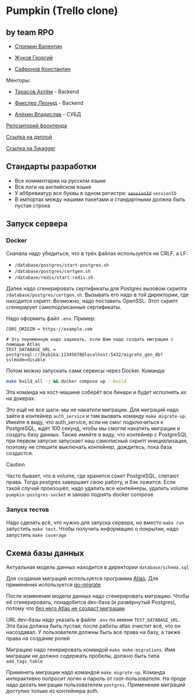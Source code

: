 # Pumpkin (Trello clone)

## by team RPO

- [Стремин Валентин](https://github.com/supchaser)

- [Жуков Георгий](https://github.com/dedxyk594)

- [Сафронов Константин](https://github.com/kosafronov)

Менторы:

- [Тарасов Артём](https://github.com/tarasovxx) - Backend

- [Фикслер Леонид](https://github.com/reddiridabl666) - Backend

- [Алёхин Владислав](https://github.com/3kybika) - СУБД

[Репозиторий фронтенда](https://github.com/frontend-park-mail-ru/2024_2_RPO)

[Ссылка на деплой](https://kanban-pumpkin.ru)

[Ссылка на Swagger](https://dedxyk594.github.io/swagger_ui_RPO/index.html)

## Стандарты разработки

- Все комментарии на русском языке
- Все логи на английском языке
- У аббревиатур все буквы в одном регистре: ~~`sessionId`~~ `sessionID`
- В импортах между нашими пакетами и стандартными должна быть пустая строка

## Запуск сервера

### Docker

Сначала надо убедиться, что в трёх файлах используется не CRLF, а LF:

* `/database/postgres/start-postgres.sh`
* `/database/postgres/certgen.sh`
* `/database/redis/start-redis.sh`

Далее надо сгенерировать сертификаты для Postgres вызовом скрипта `/database/postgres/certgen.sh`. Вызывать его надо в той директории, где находится скрипт. Возможно, надо поставить OpenSSL. Этот скрипт сгенерирует самоподписанные сертификаты.

Надо оформить файл `.env`. Пример:

```
CORS_ORIGIN = https://example.com

# Эту переменную надо задавать, если Вам надо создать миграции с помощью Atlas
TEST_DATABASE_URL = postgresql://3kybika:12345678@localhost:5432/migrate_gen_db?sslmode=disable
```

Потом можно запускать сами сервисы через Docker. Команда:

```sh
make build_all -j && docker compose up --build
```

Эта команда на хост-машине соберёт все бинари и будет исполнять их на докерах.

Это ещё не все шаги: мы не накатили миграции. Для миграций надо зайти в контейнер `auth_service` и там вызвать команду `make migrate-up`.
Имейте в виду, что auth_service, если не смог подключиться к PostgreSQL, ждёт 100 секунд, чтобы мы смогли накатить миграции и создать базу данных.
Также имейте в виду, что контейнер с PostgreSQL при первом запуске запускает наш самописный скрипт инициализации, поэтому не спешите выключать контейнер, дождитесь, пока база создастся.

> [!CAUTION]
> Часто бывает, что в volume, где хранится сокет PostgreSQL, слетают права. Тогда postgres завершает свою работу, и бэк ложится. Если такой случай произошёл, надо удалить все контейнеры, удалить volume `pumpkin-postgres-socket` и заново поднять docker compose

### Запуск тестов

Надо сделать всё, что нужно для запуска сервера, но вместо `make run` запустить `make test`. Чтобы получить информацию о покрытии, надо запустить `make coverage`

## Схема базы данных

Актуальная модель данных находится в директории `database/schema.sql`

Для создания миграций используется программа [Atlas](https://atlasgo.io). Для применения используется [go-migrate](https://github.com/golang-migrate/migrate)

После изменения модели данных надо сгенерировать миграцию. Чтобы её сгенерировать, понадобится dev-база (и развёрнутый Postgres), потому что [без него Atlas не создаст миграции](https://atlasgo.io/atlas-schema/sql#dev-database).

URL dev-базы надо указать в файлe `.env` по имени `TEST_DATABASE_URL`. Эта база должна быть пустая; после работы atlas очистит всё, что он насоздавал. У пользователя должны быть все права на базу, а также права на создание ролей

Миграцию надо генерировать командой `make make-migrations`. Имя миграции не должно содержать пробелы, должно быть типа `add_tags_table`

Применять миграции надо командой `make migrate-up`. Команда интерактивно попросит логин и пароль от root-пользователя. На проде надо делать миграции пользователем `postgres`. Применение миграций доступно только из контейнера auth.
